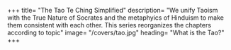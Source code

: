 +++
title= "The Tao Te Ching Simplified"
description= "We unify Taoism with the True Nature of Socrates and the metaphyics of Hinduism to make them consistent with each other. This series reorganizes the chapters according to topic"
image= "/covers/tao.jpg"
heading= "What is the Tao?"
+++
